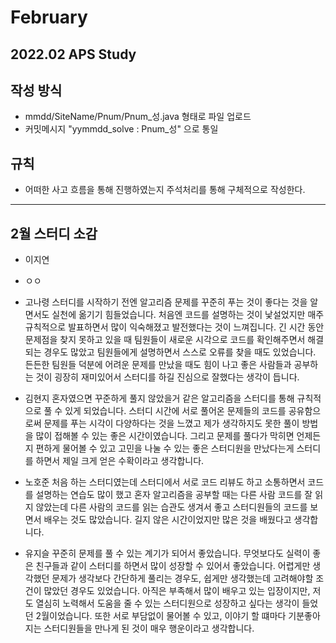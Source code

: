 # February
2022.02 APS Study
------------------
## 작성 방식

- mmdd/SiteName/Pnum/Pnum_성.java 형태로 파일 업로드
- 커밋메시지 "yymmdd_solve : Pnum_성" 으로 통일


## 규칙

- 어떠한 사고 흐름을 통해 진행하였는지 주석처리를 통해 구체적으로 작성한다.

------------------
## 2월 스터디 소감

- 이지연
- ㅇㅇ
  
- 고나령
  스터디를 시작하기 전엔 알고리즘 문제를 꾸준히 푸는 것이 좋다는 것을 알면서도 실천에 옮기기 힘들었습니다. 처음엔 코드를 설명하는 것이 낯설었지만 매주 규칙적으로 발표하면서 많이 익숙해졌고 발전했다는 것이 느껴집니다. 긴 시간 동안 문제점을 찾지 못하고 있을 때 팀원들이 새로운 시각으로 코드를 확인해주면서 해결되는 경우도 많았고 팀원들에게 설명하면서 스스로 오류를 찾을 때도 있었습니다. 든든한 팀원들 덕분에 어려운 문제를 만났을 때도 힘이 나고 좋은 사람들과 공부하는 것이 굉장히 재미있어서 스터디를 하길 진심으로 잘했다는 생각이 듭니다.
  
- 김현지
  혼자였으면 꾸준하게 풀지 않았을거 같은 알고리즘을 스터디를 통해 규칙적으로 풀 수 있게 되었습니다. 스터디 시간에 서로 풀어온 문제들의 코드를 공유함으로써 문제를 푸는 시각이 다양하다는 것을 느꼈고 제가 생각하지도 못한 풀이 방법을 많이 접해볼 수 있는 좋은 시간이였습니다. 그리고 문제를 풀다가 막히면 언제든지 편하게 물어볼 수 있고 고민을 나눌 수 있는 좋은 스터디원을 만났다는게 스터디를 하면서 제일 크게 얻은 수확이라고 생각합니다.

- 노호준
  처음 하는 스터디였는데 스터디에서 서로 코드 리뷰도 하고 소통하면서 코드를 설명하는 연습도 많이 했고 혼자 알고리즘을 공부할 때는 다른 사람 코드를 잘 읽지 않았는데 다른 사람의 코드를 읽는 습관도 생겨서 좋고 스터디원들의 코드를 보면서 배우는 것도 많았습니다. 길지 않은 시간이었지만 많은 것을 배웠다고 생각합니다.

- 유지슬
  꾸준히 문제를 풀 수 있는 계기가 되어서 좋았습니다. 무엇보다도 실력이 좋은 친구들과 같이 스터디를 하면서 많이 성장할 수 있어서 좋았습니다. 어렵게만 생각했던 문제가 생각보다 간단하게 풀리는 경우도, 쉽게만 생각했는데 고려해야할 조건이 많았던 경우도 있었습니다. 아직은 부족해서 많이 배우고 있는 입장이지만, 저도 열심히 노력해서 도움을 줄 수 있는 스터디원으로 성장하고 싶다는 생각이 들었던 2월이었습니다. 또한 서로 부담없이 물어볼 수 있고, 이야기 할 떄마다 기분좋아지는 스터디원들을 만나게 된 것이 매우 행운이라고 생각합니다.
